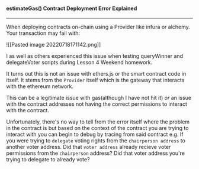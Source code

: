 #### estimateGas() Contract Deployment Error Explained
---

When deploying contracts on-chain using a Provider like infura or alchemy. Your transaction may fail with: 

![[Pasted image 20220718171142.png]]

I as well as others experienced this issue when testing queryWinner and delegateVoter scripts during Lesson 4 Weekend homework. 

It turns out this is not an issue with ethers.js or the smart contract code in itself. It stems from the `Provider` itself which is the gateway that interacts with the ethereum network.  

This can be a legitimate issue with gas(although I have not hit it) *or* an issue with the contract addresses not having the correct permissions to interact with the contract. 

Unfortunately, there's no way to tell from the error itself where the problem in the contract is but based on the context of the contract you are trying to interact with you can begin to debug by tracing from said contract e.g. If you were trying to `delegate` voting rights from the `chairperson address` to another voter address. Did that `voter address` already recieve voter permissions from the `chairperson` address? Did that voter address you're trying to delegate to already vote? 
